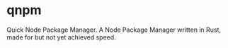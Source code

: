 # qnpm
Quick Node Package Manager. A Node Package Manager written in Rust, made for but not yet achieved speed.
